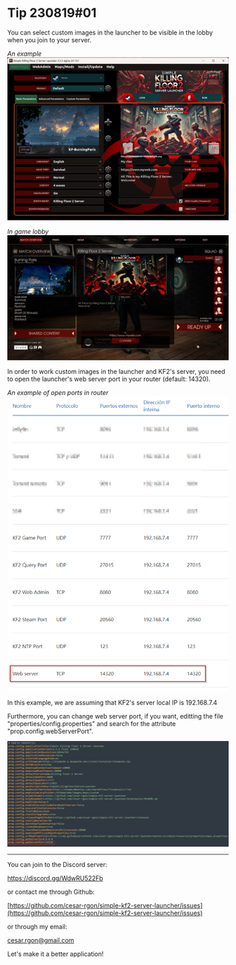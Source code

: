 # Tip 230819#01

You can select custom images in the launcher to be visible in the lobby when you join to your server.

*An example*
![Launcher screenshot](https://raw.githubusercontent.com/cesar-rgon/simple-kf2-server-launcher/master/doc/images/screenshot00.png)

*In game lobby*
![Launcher screenshot](https://raw.githubusercontent.com/cesar-rgon/simple-kf2-server-launcher/master/doc/images/screenshot-in-game.jpg)

In order to work custom images in the launcher and KF2's server, you need to open the launcher's web server port in your router (default: 14320).

*An example of open ports in router*
![Launcher screenshot](https://raw.githubusercontent.com/cesar-rgon/simple-kf2-server-launcher/master/tips/images/tip3-01.png)

In this example, we are assuming that KF2's server local IP is 192.168.7.4

Furthermore, you can change web server port, if you want, editting the file "properties/config.properties" and search for the attribute "prop.config.webServerPort".

![Launcher screenshot](https://raw.githubusercontent.com/cesar-rgon/simple-kf2-server-launcher/master/tips/images/tip3-02.png)

---

You can join to the Discord server:

https://discord.gg/WdwRU522Fb

or contact me through Github:

[https://github.com/cesar-rgon/simple-kf2-server-launcher/issues](https://github.com/cesar-rgon/simple-kf2-server-launcher/issues)

or through my email:

[cesar.rgon@gmail.com](mailto:cesar.rgon@gmail.com)

Let's make it a better application!
